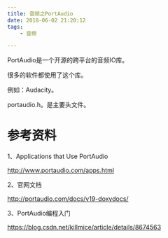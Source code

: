 ```yaml
---
title: 音频之PortAudio
date: 2018-06-02 21:20:12
tags:
	- 音频

---
```




PortAudio是一个开源的跨平台的音频IO库。

很多的软件都使用了这个库。

例如：Audacity。



portaudio.h。是主要头文件。



# 参考资料

1、Applications that Use PortAudio

http://www.portaudio.com/apps.html

2、官网文档

http://portaudio.com/docs/v19-doxydocs/

3、PortAudio编程入门

https://blog.csdn.net/killmice/article/details/8674563